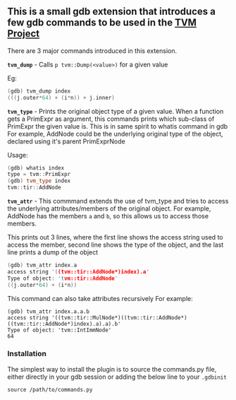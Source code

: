 ## This is a small gdb extension that introduces a few gdb commands to be used in the [TVM Project](https://github.com/apache/tvm)

There are 3 major commands introduced in this extension.

**`tvm_dump`** - Calls `p tvm::Dump(<value>)` for a given value

Eg:
```c++
(gdb) tvm_dump index
(((j.outer*64) + (i*n)) + j.inner)
```

**`tvm_type`** - Prints the original object type of a given value. When a function gets a PrimExpr as argument, this commands prints which sub-class of PrimExpr the given value is. This is in same spirit to whatis command in gdb
For example, AddNode could be the underlying original type of the object, declared using it's parent PrimExprNode

Usage:
```c++
(gdb) whatis index
type = tvm::PrimExpr
(gdb) tvm_type index
tvm::tir::AddNode
```

**`tvm_attr`** - This commmand extends the use of tvm_type and tries to access the underlying attributes/members of the original object.
For example, AddNode has the members `a` and `b`, so this allows us to access those members.

This prints out 3 lines, where the first line shows the access string used to access the member, second line shows the type of the object, and the last line prints a dump of the object

```c++
(gdb) tvm_attr index.a
access string '((tvm::tir::AddNode*)index).a'
Type of object: 'tvm::tir::AddNode'
((j.outer*64) + (i*n))
```

This command can also take attributes recursively
For example:
```c+++
(gdb) tvm_attr index.a.a.b
access string '((tvm::tir::MulNode*)((tvm::tir::AddNode*)((tvm::tir::AddNode*)index).a).a).b'
Type of object: 'tvm::IntImmNode'
64
```
### Installation

The simplest way to install the plugin is to source the commands.py file, either directly in your gdb session or adding the below line to your `.gdbinit`

`source /path/to/commands.py`

